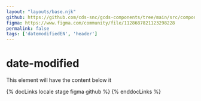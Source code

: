 ```yaml
---
layout: "layouts/base.njk"
github: https://github.com/cds-snc/gcds-components/tree/main/src/components/gcds-date-modified
figma: https://www.figma.com/community/file/1128687821123298228
permalink: false
tags: ['datemodifiedEN', 'header']
---
```


# date-modified

This element will have the content below it

{% docLinks locale stage figma github %}
{% enddocLinks %}
